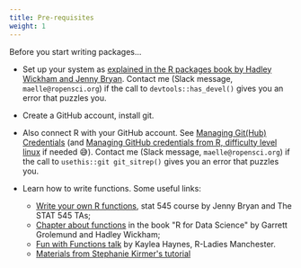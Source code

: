 ```yaml
---
title: Pre-requisites
weight: 1
---
```


Before you start writing packages...

* Set up your system as [explained in the R packages book by Hadley Wickham and Jenny Bryan](https://r-pkgs.org/setup.html). Contact me (Slack message, `maelle@ropensci.org`) if the call to `devtools::has_devel()` gives you an error that puzzles you.

* Create a GitHub account, install git.

* Also connect R with your GitHub account. See [Managing Git(Hub) Credentials](https://usethis.r-lib.org/articles/git-credentials.html) (and [Managing GitHub credentials from R, difficulty level linux](https://blog.djnavarro.net/posts/2021-08-08_git-credential-helpers/) if needed :sweat_smile:). Contact me (Slack message, `maelle@ropensci.org`) if the call to `usethis::git git_sitrep()` gives you an error that puzzles you.

* Learn how to write functions. Some useful links:
    * [Write your own R functions](https://stat545.com/functions-part1.html), stat 545 course by Jenny Bryan and The STAT 545 TAs;
    * [Chapter about functions](https://r4ds.had.co.nz/functions.html) in the book "R for Data Science" by Garrett Grolemund and Hadley Wickham;
    * [Fun with Functions talk](https://www.kaylea.co.uk/talk/funwithfunctions/) by Kaylea Haynes, R-Ladies Manchester.
    * [Materials from Stephanie Kirmer's tutorial](https://github.com/rladies-eastlansing/2021-rfunctions#writing-r-functions)    
    